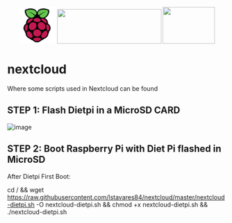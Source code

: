 <p align="center">
   <img src="https://github.com/devicons/devicon/blob/master/icons/raspberrypi/raspberrypi-original.svg" width="85" height="85"> <img src="https://dietpi.com/images/dietpi-logo_240x80.png" width="240" height="80"> <img src="https://github.com/nextcloud/nextcloudpi/raw/master/ncp-app/img/app.svg" width="120" height="85"> 
</p>

# nextcloud

Where some scripts used in Nextcloud can be found

## STEP 1: Flash Dietpi in a MicroSD CARD

![image](https://github.com/lstavares84/nextcloud/assets/61010791/93afa86e-04e2-4ce7-9a22-0afddcfd0e37)

## STEP 2: Boot Raspberry Pi with Diet Pi flashed in MicroSD

After Dietpi First Boot:

cd / && wget https://raw.githubusercontent.com/lstavares84/nextcloud/master/nextcloud-dietpi.sh -O nextcloud-dietpi.sh && chmod +x nextcloud-dietpi.sh && ./nextcloud-dietpi.sh
